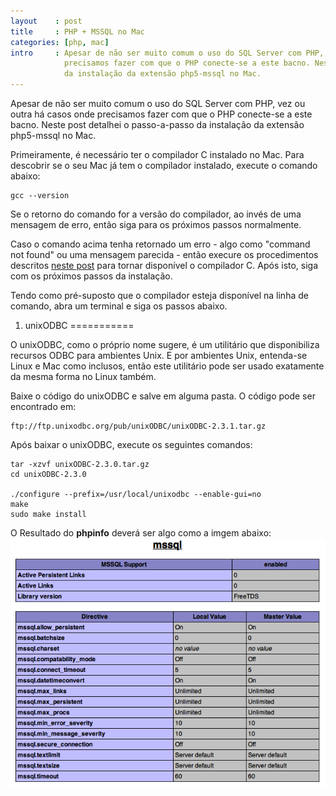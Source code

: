 ```yaml
---
layout    : post
title     : PHP + MSSQL no Mac
categories: [php, mac]
intro     : Apesar de não ser muito comum o uso do SQL Server com PHP, vez ou outra há casos onde 
            precisamos fazer com que o PHP conecte-se a este bacno. Neste post detalhei o passo-a-passo
            da instalação da extensão php5-mssql no Mac.
---
```


Apesar de não ser muito comum o uso do SQL Server com PHP, vez ou outra há casos onde 
precisamos fazer com que o PHP conecte-se a este bacno. Neste post detalhei o passo-a-passo
da instalação da extensão php5-mssql no Mac.

Primeiramente, é necessário ter o compilador C instalado no Mac. Para descobrir se o seu Mac já tem
o compilador instalado, execute o comando abaixo:

	gcc --version

Se o retorno do comando for a versão do compilador, ao invés de uma mensagem de erro, então siga
para os próximos passos normalmente.

Caso o comando acima tenha retornado um erro - algo como "command not found" ou uma mensagem parecida -
então execure os procedimentos descritos [neste post](/como-ativar-o-gcc-git-e-seus-amigos-no-mac.html)
para tornar disponível o compilador C. Após isto, siga com os próximos passos da instalação.

Tendo como pré-suposto que o compilador esteja disponível na linha de comando, abra um terminal e siga 
os passos abaixo.

1) unixODBC
===========

O unixODBC, como o próprio nome sugere, é um utilitário que disponibiliza recursos ODBC para
ambientes Unix. E por ambientes Unix, entenda-se Linux e Mac como inclusos, então este utilitário
pode ser usado exatamente da mesma forma no Linux também.

Baixe o código do unixODBC e salve em alguma pasta. O código pode ser encontrado em:

	ftp://ftp.unixodbc.org/pub/unixODBC/unixODBC-2.3.1.tar.gz

Após baixar o unixODBC, execute os seguintes comandos:
	
	tar -xzvf unixODBC-2.3.0.tar.gz
	cd unixODBC-2.3.0

	./configure --prefix=/usr/local/unixodbc --enable-gui=no
	make
	sudo make install
















O Resultado do **phpinfo** deverá ser algo como a imgem abaixo:
![phpinfo](/public/img/posts/phpinfo-mssql.png)
